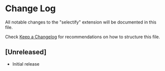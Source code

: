 # Change Log

All notable changes to the "selectify" extension will be documented in this file.

Check [Keep a Changelog](http://keepachangelog.com/) for recommendations on how to structure this file.

## [Unreleased]

- Initial release